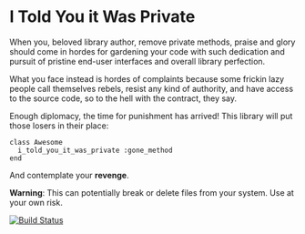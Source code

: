 I Told You it Was Private
=========================

When you, beloved library author, remove private methods, praise and glory should
come in hordes for gardening your code with such dedication and pursuit of
pristine end-user interfaces and overall library perfection.

What you face instead is hordes of complaints because some frickin lazy people
call themselves rebels, resist any kind of authority, and have access to the
source code, so to the hell with the contract, they say.

Enough diplomacy, the time for punishment has arrived! This library will put
those losers in their place:

    class Awesome
      i_told_you_it_was_private :gone_method
    end

And contemplate your **revenge**.

**Warning**: This can potentially break or delete files from your system. Use at your own risk.

[![Build Status](https://secure.travis-ci.org/fxn/i-told-you-it-was-private.png)](https://secure.travis-ci.org/fxn/i-told-you-it-was-private.png)